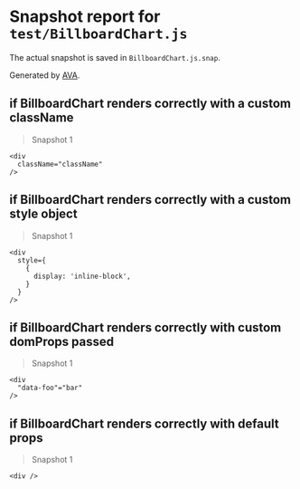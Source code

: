 # Snapshot report for `test/BillboardChart.js`

The actual snapshot is saved in `BillboardChart.js.snap`.

Generated by [AVA](https://ava.li).

## if BillboardChart renders correctly with a custom className

> Snapshot 1

    <div
      className="className"
    />

## if BillboardChart renders correctly with a custom style object

> Snapshot 1

    <div
      style={
        {
          display: 'inline-block',
        }
      }
    />

## if BillboardChart renders correctly with custom domProps passed

> Snapshot 1

    <div
      "data-foo"="bar"
    />

## if BillboardChart renders correctly with default props

> Snapshot 1

    <div />
